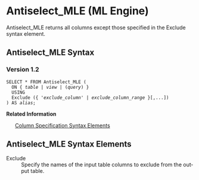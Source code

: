 <div class="nested0" aria-labelledby="ariaid-title1" topicindex="1" topicid="fti1507841304899" id="fti1507841304899"><h1 class="title topictitle1" id="ariaid-title1">Antiselect_MLE (ML Engine)</h1><div class="body conbody">
<p class="p">Antiselect_MLE returns all columns <span>except</span> those specified in the Exclude syntax element.</p></div><div class="topic reference nested1" aria-labelledby="ariaid-title2" topicindex="2" topicid="gzm1507841531530" xml:lang="en-us" lang="en-us" id="gzm1507841531530">
<h2 class="title topictitle2" id="ariaid-title2">Antiselect_MLE Syntax</h2><div class="body refbody"><div class="section" id="gzm1507841531530__section_N1000E_N1000C_N10001">
<h3 class="title sectiontitle">Version 1.2</h3><pre class="pre codeblock" xml:space="preserve"><code>SELECT * FROM Antiselect_MLE (
  <span>ON { <var class="keyword varname">table</var> | <var class="keyword varname">view</var> | (<var class="keyword varname">query</var>) }</span>
  USING 
  Exclude ({ '<var class="keyword varname">exclude_column</var>' | <var class="keyword varname">exclude_column_range</var> }[,...])
) AS <var class="keyword varname">alias</var>;</code></pre></div></div><div class="related-links"><div class="linklistheader"><p></p><b>Related Information</b></div>
<ul class="linklist linklist relinfo"><div class="linklistmember"><a href="ndv1557782188375.md">Column Specification Syntax Elements</a></div></ul></div></div><div class="topic reference nested1" aria-labelledby="ariaid-title3" topicindex="3" topicid="dyl1507841756631" xml:lang="en-us" lang="en-us" id="dyl1507841756631">
<h2 class="title topictitle2" id="ariaid-title3">Antiselect_MLE Syntax Elements</h2><div class="body refbody"><div class="section" id="dyl1507841756631__section_N10011_N1000E_N10001"><dl class="dl parml"><dt class="dt pt dlterm">Exclude</dt><dd class="dd pd">Specify the names of the input table columns to exclude from the output table.</dd></dl></div></div></div></div>
